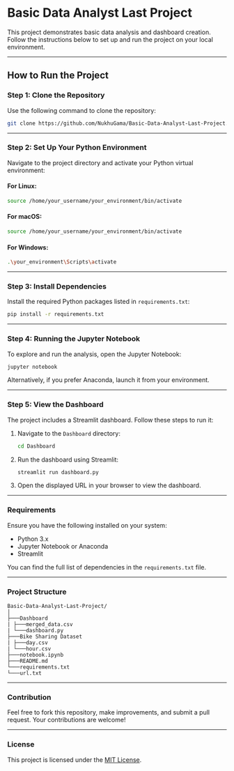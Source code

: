 # Basic Data Analyst Last Project

This project demonstrates basic data analysis and dashboard creation. Follow the instructions below to set up and run the project on your local environment.

---

## How to Run the Project

### Step 1: Clone the Repository

Use the following command to clone the repository:

```bash
git clone https://github.com/NukhuGama/Basic-Data-Analyst-Last-Project.git
```

---

### Step 2: Set Up Your Python Environment

Navigate to the project directory and activate your Python virtual environment:

#### For Linux:
```bash
source /home/your_username/your_environment/bin/activate
```

#### For macOS:
```bash
source /home/your_username/your_environment/bin/activate
```

#### For Windows:
```bash
.\your_environment\Scripts\activate
```

---

### Step 3: Install Dependencies

Install the required Python packages listed in `requirements.txt`:

```bash
pip install -r requirements.txt
```

---

### Step 4: Running the Jupyter Notebook

To explore and run the analysis, open the Jupyter Notebook:

```bash
jupyter notebook
```

Alternatively, if you prefer Anaconda, launch it from your environment.

---

### Step 5: View the Dashboard

The project includes a Streamlit dashboard. Follow these steps to run it:

1. Navigate to the `Dashboard` directory:
   ```bash
   cd Dashboard
   ```

2. Run the dashboard using Streamlit:
   ```bash
   streamlit run dashboard.py
   ```

3. Open the displayed URL in your browser to view the dashboard.

---

### Requirements

Ensure you have the following installed on your system:
- Python 3.x
- Jupyter Notebook or Anaconda
- Streamlit

You can find the full list of dependencies in the `requirements.txt` file.

---

### Project Structure

```
Basic-Data-Analyst-Last-Project/
│
├───Dashboard
| ├───merged_data.csv
| └───dashboard.py
├───Bike Sharing Dataset
| ├───day.csv
| └───hour.csv
├───notebook.ipynb
├───README.md
└───requirements.txt
└───url.txt
```

---

### Contribution

Feel free to fork this repository, make improvements, and submit a pull request. Your contributions are welcome!

---

### License

This project is licensed under the [MIT License](LICENSE).
